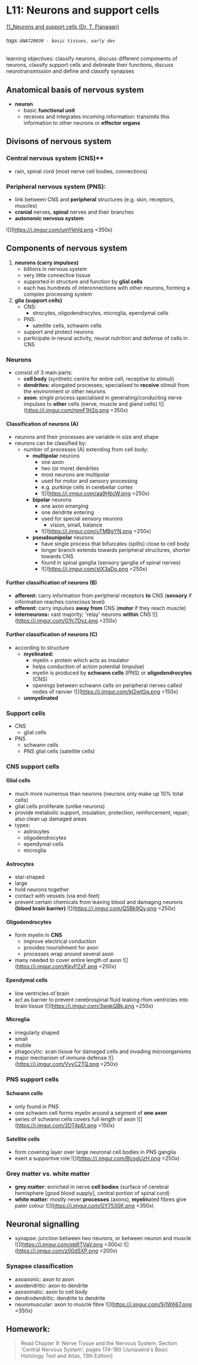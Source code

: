 # L11: Neurons and support cells
[11_Neurons and support cells (Dr. T. Flanagan)](https://brightspace.ucd.ie/d2l/le/content/155871/viewContent/1674329/View)
###### tags: `ANAT20030 - basic tissues, early dev`

learning objectives: classify neurons, discuss different components of neurons, classify support cells and delineate their functions, discuss neurotransmission and define and classify synapses

## Anatomical basis of nervous system
- **neuron**
    - basic **functional unit**
    - receives and integrates incoming information: transmits this information to other neurons or **effector organs**

## Divisons of nervous system
### Central nervous system (CNS)**
- rain, spinal cord (most nerve cell bodies, connections)

### Peripheral nervous system (PNS):
- link between CNS and **peripheral** structures (e.g. skin, receptors, muscles)
- **cranial** nerves, **spinal** nerves and their branches
- **autonomic nervous system**

![](https://i.imgur.com/umYleVd.png =350x)

## Components of nervous system
1. **neurons (carry impulses)**
    - billions in nervous system
    - very little connective tissue
    - supported in structure and function by **glial cells**
    - each has hundreds of interonnections with other neurons, forming a complex processing system
2. **glia (support cells)**
    - CNS:
        - strocytes, oligodendrocytes, microglia, ependymal cells
    - PNS:
        - satellite cells, schwann cells
    - support and protect neurons
    - participate in neural activity, neural nutrition and defense of cells in CNS

### Neurons
- consist of 3 main parts:
    - **cell body** (synthetic centre for entire cell, receptive to stimuli)
    - **dendrites:** elongated processes; specialised to **receive** stimuli from the environment or other neurons
    - **axon:** single process specialised in generating/conducting nerve impulses to **other** cells (nerve, muscle and gland cells)
    ![](https://i.imgur.com/mmF1H2q.png =350x)

#### Classification of neurons (A)
- neurons and their processes are variable in size and shape
- neurons can be classified by:
    - number of processes (A) extending from cell body:
        - **multipolar** neurons
            - one axon
            - two (or more) dendrites
            - most neurons are multipolar
            - used for motor and sensory processing
            - e.g. purkinje cells in cerebellar cortex
            - ![](https://i.imgur.com/aa9HbcW.png =250x)
        - **bipolar** neurons
            - one axon emerging
            - one dendrite entering
            - used for special sensory neurons
                - vision, small, balance
            - ![](https://i.imgur.com/uTMBgYN.png =250x)
        - **pseudounipolar** neurons
            - have single process that bifurcates (splits) close to cell body
            - longer branch extends towards peripheral structures, shorter towards CNS
            - found in spinal ganglia (sensory ganglia of spinal nerves)
            - ![](https://i.imgur.com/stX3aDo.png =250x)

#### Further classification of neurons (B)
- **afferent:** carry information from peripheral receptors **to** CNS (**sensory** if information reaches conscious level)
- **efferent:** carry impulses **away from** CNS (**motor** if they reach muscle)
- **interneurons:** vast majority; 'relay' neurons **within** CNS
![](https://i.imgur.com/GYc7Dyz.png =250x)

#### Further classification of neurons (C)
- according to structure
    - **myelinated:**
        - myelin = protein which acts as insulator
        - helps conduction of action potential (impulse)
        - myelin is produced by **schwann cells** (PNS) or **oligodendrocytes** (CNS)
        - openings between schwann cells on peripheral nerves called nodes of ranvier
        ![](https://i.imgur.com/kl2wtGq.png =150x)
    - **unmyelinated**

### Support cells
- CNS
    - glial cells
- PNS
    - schwann cells
    - PNS glial cells (satellite cells)

### CNS support cells 
#### Glial cells
- much more numerous than neurons (neurons only make up 10% total cells)
- glial cells proliferate (unlike neurons)
- provide metabolic support, insulation, protection, reinforcement, repair; also clean up damaged areas
- types:
    - astrocytes
    - oligodendrocytes
    - ependymal cells
    - microglia

#### Astrocytes
- star-shaped
- large
- hold neurons together
- contact with vessels (via end-feet)
- prevent certain chemicals from leaving blood and damaging neurons **(blood brain barrier)**
![](https://i.imgur.com/QSBk9Qy.png =250x)

#### Oligodendrocytes
- form myelin in **CNS**
    - improve electrical conduction
    - provides nourishment for axon
    - processes wrap around several axon
- many needed to cover entire length of axon
![](https://i.imgur.com/KkvPZxF.png =250x)

#### Ependymal cells
- line ventricles of brain
- act as barrier to prevent cerebrospinal fluid leaking rfom ventricles into brain tissue
![](https://i.imgur.com/3wqkQBk.png =250x)

#### Microglia
- irregularly shaped
- small
- mobile
- phagocytic: scan tissue for damaged cells and invading microorganisms
- major mechanism of immune defense
![](https://i.imgur.com/VvyC2TQ.png =250x)

### PNS support cells
#### Schwann cells
- only found in PNS
- one schwann cell forms myelin around a segment of **one axon**
- series of schwann cells covers full length of axon
![](https://i.imgur.com/2DT4pEt.png =150x)

#### Satellite cells
- form covering layer over large neuronal cell bodies in PNS ganglia
- exert a supportive role
![](https://i.imgur.com/BcogUzH.png =250x)

### Grey matter vs. white matter
- **grey matter:** enriched in nerve **cell bodies** (surface of cerebral hemisphere [good blood supply], central portion of spinal cord)
- **white matter:** mostly never **processes** (axons), **myelin**ated fibres give paler colour
![](https://i.imgur.com/GY753SK.png =350x)

## Neuronal signalling
- synapse: junction between two neurons, or between neuron and muscle
![](https://i.imgur.com/ebRTVaV.png =300x) ![](https://i.imgur.com/z00dSXP.png =200x)

### Synapse classification
- axoaxonic: axon to axon
- axodendritic: axon to dendrite
- axosomatic: axon to cell body
- dendrodendritic: dendrite to dendrite
- neuromuscular: axon to muscle fibre
![](https://i.imgur.com/5j1W667.png =350x)

## Homework:
> Read Chapter 9: Nerve Tissue and the Nervous System; Section 'Central Nervous System', pages 174-180 (Junqueira's Basic Histology Text and Atlas, 13th Edition)
